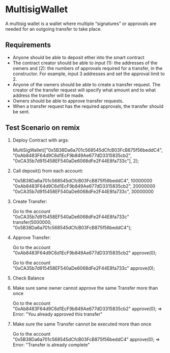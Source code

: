 # MultisigWallet
A multisig wallet is a wallet where multiple “signatures” or approvals are needed for an outgoing transfer to take place.

## Requirements
* Anyone should be able to deposit ether into the smart contract
* The contract creator should be able to input (1): the addresses of the owners and (2):  the numbers of approvals required for a transfer, in the constructor. For example, input 3 addresses and set the approval limit to 2. 
* Anyone of the owners should be able to create a transfer request. The creator of the transfer request will specify what amount and to what address the transfer will be made.
* Owners should be able to approve transfer requests.
* When a transfer request has the required approvals, the transfer should be sent. 


## Test Scenario on remix
1. Deploy Contract with args:

    MultiSigWallet(["0x5B38Da6a701c568545dCfcB03FcB875f56beddC4", "0xAb8483F64d9C6d1EcF9b849Ae677dD3315835cb2", "0xCA35b7d915458EF540aDe6068dFe2F44E8fa733c"], 2);
    
2. Call deposit() from each account:

    "0x5B38Da6a701c568545dCfcB03FcB875f56beddC4", 10000000
    "0xAb8483F64d9C6d1EcF9b849Ae677dD3315835cb2", 20000000
    "0xCA35b7d915458EF540aDe6068dFe2F44E8fa733c", 30000000
    
3. Create Transfer:

    Go to the account "0xCA35b7d915458EF540aDe6068dFe2F44E8fa733c"
    transfer(5000000, "0x5B38Da6a701c568545dCfcB03FcB875f56beddC4");
    
4. Approve Transfer:

    Go to the account "0xAb8483F64d9C6d1EcF9b849Ae677dD3315835cb2"
    approve(0);
    
    Go to the account "0xCA35b7d915458EF540aDe6068dFe2F44E8fa733c"
    approve(0);
    
5. Check Balance

6. Make sure same owner cannot approve the same Transfer more than once

    Go to the account "0xAb8483F64d9C6d1EcF9b849Ae677dD3315835cb2"
    approve(0);
    => Error: "You already approved this transfer"

7. Make sure the same Transfer cannot be executed more than once

    Go to the account "0x5B38Da6a701c568545dCfcB03FcB875f56beddC4"
    approve(0);
    => Error: "Transfer is already complete"




    
